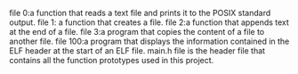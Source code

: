 file 0:a function that reads a text file and prints it to the POSIX standard output. file 1: a function that creates a file. file 2:a function that appends text at the end of a file. file 3:a program that copies the content of a file to another file. file 100:a program that displays the information contained in the ELF header at the start of an ELF file. main.h file is the header file that contains all the function prototypes used in this project.
